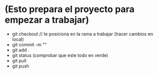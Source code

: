 # (Esto prepara el proyecto para empezar a trabajar)

- git checkout <nombre-rama> // te posiciona en la rama a trabajar 
    (hacer cambios en local) 
- git commit -m "<mensaje detallando combios realizados>"
- git add .
- git status
    (comprobar que este todo en verde)
- git pull
- git push

